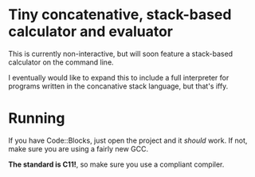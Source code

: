 # Tiny concatenative, stack-based calculator and evaluator

This is currently non-interactive, but will soon feature a stack-based calculator on the command line.

I eventually would like to expand this to include a full interpreter for programs written in the concanative stack language, but that's iffy.

# Running
If you have Code::Blocks, just open the project and it *should* work. If not, make sure you are using a fairly new GCC.

**The standard is C11!**, so make sure you use a compliant compiler.
